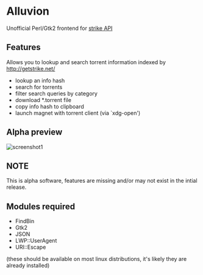 # Alluvion
Unofficial Perl/Gtk2 frontend for [strike API](https://getstrike.net/api/)

## Features
Allows you to lookup and search torrent information indexed by http://getstrike.net/
* lookup an info hash
* search for torrents
* filter search queries by category
* download *.torrent file
* copy info hash to clipboard
* launch magnet with torrent client (via `xdg-open')

## Alpha preview
![screenshot1](https://cloud.githubusercontent.com/assets/1535179/7011654/e10e5672-dca2-11e4-8a6b-3538c3bd662b.png)

## NOTE
This is alpha software, features are missing and/or may not exist in the intial release.

## Modules required
* FindBin
* Gtk2
* JSON
* LWP::UserAgent
* URI::Escape

(these should be available on most linux distributions, it's likely they are already installed) 
